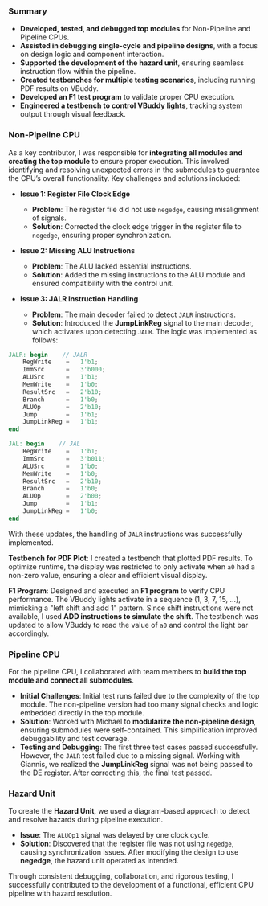 ### Summary
- **Developed, tested, and debugged top modules** for Non-Pipeline and Pipeline CPUs.
- **Assisted in debugging single-cycle and pipeline designs**, with a focus on design logic and component interaction.
- **Supported the development of the hazard unit**, ensuring seamless instruction flow within the pipeline.
- **Created testbenches for multiple testing scenarios**, including running PDF results on VBuddy.
- **Developed an F1 test program** to validate proper CPU execution.
- **Engineered a testbench to control VBuddy lights**, tracking system output through visual feedback.

### Non-Pipeline CPU
As a key contributor, I was responsible for **integrating all modules and creating the top module** to ensure proper execution. This involved identifying and resolving unexpected errors in the submodules to guarantee the CPU’s overall functionality. Key challenges and solutions included:

- **Issue 1: Register File Clock Edge**
  - **Problem**: The register file did not use `negedge`, causing misalignment of signals.
  - **Solution**: Corrected the clock edge trigger in the register file to `negedge`, ensuring proper synchronization.

- **Issue 2: Missing ALU Instructions**
  - **Problem**: The ALU lacked essential instructions.
  - **Solution**: Added the missing instructions to the ALU module and ensured compatibility with the control unit.

- **Issue 3: JALR Instruction Handling**
  - **Problem**: The main decoder failed to detect `JALR` instructions.
  - **Solution**: Introduced the **JumpLinkReg** signal to the main decoder, which activates upon detecting `JALR`. The logic was implemented as follows:

```verilog
JALR: begin    // JALR
    RegWrite    =   1'b1;
    ImmSrc      =   3'b000;
    ALUSrc      =   1'b1; 
    MemWrite    =   1'b0;
    ResultSrc   =   2'b10;   
    Branch      =   1'b0;
    ALUOp       =   2'b10;
    Jump        =   1'b1;
    JumpLinkReg =   1'b1;
end

JAL: begin    // JAL
    RegWrite    =   1'b1;
    ImmSrc      =   3'b011;
    ALUSrc      =   1'b0; 
    MemWrite    =   1'b0;
    ResultSrc   =   2'b10;   
    Branch      =   1'b0;
    ALUOp       =   2'b00;
    Jump        =   1'b1;
    JumpLinkReg =   1'b0;
end
```
With these updates, the handling of `JALR` instructions was successfully implemented.

**Testbench for PDF Plot**: I created a testbench that plotted PDF results. To optimize runtime, the display was restricted to only activate when `a0` had a non-zero value, ensuring a clear and efficient visual display.

**F1 Program**: Designed and executed an **F1 program** to verify CPU performance. The VBuddy lights activate in a sequence (1, 3, 7, 15, ...), mimicking a "left shift and add 1" pattern. Since shift instructions were not available, I used **ADD instructions to simulate the shift**. The testbench was updated to allow VBuddy to read the value of `a0` and control the light bar accordingly.

### Pipeline CPU
For the pipeline CPU, I collaborated with team members to **build the top module and connect all submodules**. 

- **Initial Challenges**: Initial test runs failed due to the complexity of the top module. The non-pipeline version had too many signal checks and logic embedded directly in the top module.
- **Solution**: Worked with Michael to **modularize the non-pipeline design**, ensuring submodules were self-contained. This simplification improved debuggability and test coverage.
- **Testing and Debugging**: The first three test cases passed successfully. However, the `JALR` test failed due to a missing signal. Working with Giannis, we realized the **JumpLinkReg** signal was not being passed to the DE register. After correcting this, the final test passed.

### Hazard Unit
To create the **Hazard Unit**, we used a diagram-based approach to detect and resolve hazards during pipeline execution.

- **Issue**: The `ALUOp1` signal was delayed by one clock cycle.
- **Solution**: Discovered that the register file was not using `negedge`, causing synchronization issues. After modifying the design to use **negedge**, the hazard unit operated as intended.

Through consistent debugging, collaboration, and rigorous testing, I successfully contributed to the development of a functional, efficient CPU pipeline with hazard resolution.
